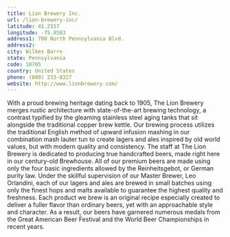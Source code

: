 ```yaml
---
title: Lion Brewery Inc.
url: /lion-brewery-inc/
latitude: 41.2557
longitude: -75.8583
address1: 700 North Pennsylvania Blvd.
address2: 
city: Wilkes Barre
state: Pennsylvania
code: 18705
country: United States
phone: (800) 233-8327
website: http://www.lionbrewery.com/
---
```

With a proud brewing heritage dating back to 1905, The Lion Brewery merges rustic architecture with state-of-the-art brewing technology, a contrast typified by the gleaming stainless steel aging tanks that sit alongside the traditional copper brew kettle. Our brewing process utilizes the traditional English method of upward infusion mashing in our combination mash lauter tun to create lagers and ales inspired by old world values, but with modern quality and consistency. The staff at The Lion Brewery is dedicated to producing true handcrafted beers, made right here in our century-old Brewhouse. All of our premium beers are made using only the four basic ingredients allowed by the Reinheitsgebot, or German purity law. Under the skillful supervision of our Master Brewer, Leo Orlandini, each of our lagers and ales are brewed in small batches using only the finest hops and malts available to guarantee the highest quality and freshness. Each product we brew is an original recipe especially created to deliver a fuller flavor than ordinary beers, yet with an approachable style and character. As a result, our beers have garnered numerous medals from the Great American Beer Festival and the World Beer Championships in recent years.
